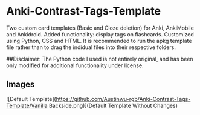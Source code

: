 # Anki-Contrast-Tags-Template
Two custom card templates (Basic and Cloze deletion) for Anki, AnkiMobile and Ankidroid. Added functionality: display tags on flashcards. Customized using Python, CSS and HTML. It is recommended to run the apkg template file rather than to drag the indidual files into their respective folders. 

##Disclaimer: 
The Python code I used is not entirely original, and has been only modified for additional functionality under license. 

## Images
![Default Template](https://github.com/Austinwu-rgb/Anki-Contrast-Tags-Template/Vanilla Backside.png)](Default Template Without Changes)
